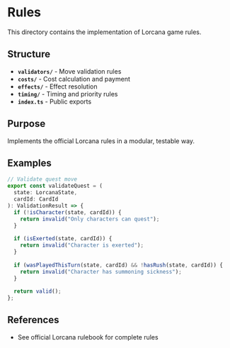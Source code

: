 # Rules

This directory contains the implementation of Lorcana game rules.

## Structure

- **`validators/`** - Move validation rules
- **`costs/`** - Cost calculation and payment
- **`effects/`** - Effect resolution
- **`timing/`** - Timing and priority rules
- **`index.ts`** - Public exports

## Purpose

Implements the official Lorcana rules in a modular, testable way.

## Examples

```typescript
// Validate quest move
export const validateQuest = (
  state: LorcanaState,
  cardId: CardId
): ValidationResult => {
  if (!isCharacter(state, cardId)) {
    return invalid("Only characters can quest");
  }
  
  if (isExerted(state, cardId)) {
    return invalid("Character is exerted");
  }
  
  if (wasPlayedThisTurn(state, cardId) && !hasRush(state, cardId)) {
    return invalid("Character has summoning sickness");
  }
  
  return valid();
};
```

## References

- See official Lorcana rulebook for complete rules

